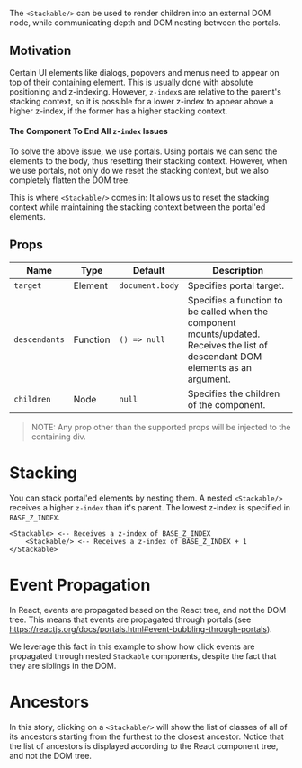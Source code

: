 The `<Stackable/>` can be used to render children into an external DOM node, while communicating depth
and DOM nesting between the portals.

## Motivation

Certain UI elements like dialogs, popovers and menus need to appear on top of their containing element.
This is usually done with absolute positioning and z-indexing. However, `z-index`s are relative to the parent's stacking
context, so it is possible for a lower z-index to appear above a higher z-index, if the former has a higher stacking context.

#### The Component To End All `z-index` Issues

To solve the above issue, we use portals. Using portals we can send the elements to the body, thus resetting their stacking context.
However, when we use portals, not only do we reset the stacking context, but we also completely flatten the DOM tree.

This is where `<Stackable/>` comes in: It allows us to reset the stacking context while maintaining 
the stacking context between the portal'ed elements.

## Props 
 
Name|Type|Default|Description
---|---|---|---
`target`|Element|`document.body`|Specifies portal target.
`descendants`|Function|`() => null`|Specifies a function to be called when the component mounts/updated. Receives the list of descendant DOM elements as an argument.
`children`|Node|`null`|Specifies the children of the component.
 
 > NOTE: Any prop other than the supported props will be injected to the containing div.
 
# Stacking
 
You can stack portal'ed elements by nesting them. 
A nested `<Stackable/>` receives a higher `z-index` than it's parent.
The lowest z-index is specified in `BASE_Z_INDEX`.

```
<Stackable> <-- Receives a z-index of BASE_Z_INDEX
    <Stackable/> <-- Receives a z-index of BASE_Z_INDEX + 1
</Stackable>
```

# Event Propagation

In React, events are propagated based on the React tree, and not the DOM tree.
This means that events are propagated through portals (see https://reactjs.org/docs/portals.html#event-bubbling-through-portals).

We leverage this fact in this example to show how click events are propagated through nested
`Stackable` components, despite the fact that they are siblings in the DOM.

# Ancestors

In this story, clicking on a `<Stackable/>` will show the list of classes of all of its ancestors
starting from the furthest to the closest ancestor. Notice that the list of ancestors is displayed
according to the React component tree, and not the DOM tree.